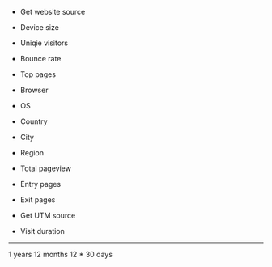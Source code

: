 -   Get website source
-   Device size
-   Uniqie visitors
-   Bounce rate
-   Top pages
-   Browser
-   OS
-   Country
-   City
-   Region
-   Total pageview
-   Entry pages
-   Exit pages

-   Get UTM source
-   Visit duration

---

1 years
12 months
12 \* 30 days

